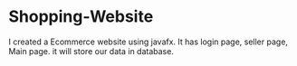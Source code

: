 # Shopping-Website
I created a Ecommerce website using javafx. It has login page, seller page, Main page. it will store our data in database.
